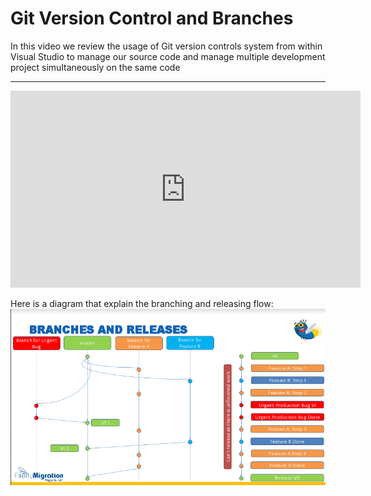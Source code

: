 ﻿# Git Version Control and Branches

In this video we review the usage of Git version controls system from within Visual Studio to manage our source code and manage multiple development project simultaneously on the same code

---
<iframe width="560" height="315" src="https://www.youtube.com/embed/7PvtjJwMXYo?list=PL1DEQjXG2xnJytCf0EkMYxwdOegOgrB9H" frameborder="0" allowfullscreen></iframe>

Here is a diagram that explain the branching and releasing flow:
![2017 09 05 17H44 09](2017-09-05_17h44_09.png)